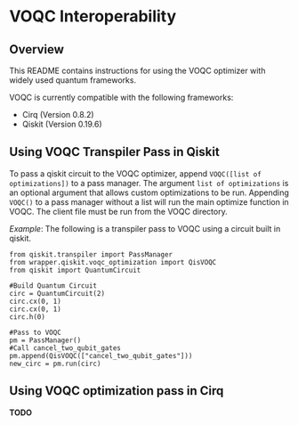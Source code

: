 # VOQC Interoperability

## Overview

This README contains instructions for using the VOQC optimizer with widely used quantum frameworks.

VOQC is currently compatible with the following frameworks:
* Cirq (Version 0.8.2)
* Qiskit (Version 0.19.6)

## Using VOQC Transpiler Pass in Qiskit

To pass a qiskit circuit to the VOQC optimizer, append `VOQC([list of optimizations])` to a pass manager. The argument `list of optimizations` is an optional argument that allows custom optimizations to be run. Appending `VOQC()` to a pass manager without a list will run the main optimize function in VOQC. The client file must be run from the VOQC directory.

*Example*: The following is a transpiler pass to VOQC using a circuit built in qiskit. 
```
from qiskit.transpiler import PassManager
from wrapper.qiskit.voqc_optimization import QisVOQC
from qiskit import QuantumCircuit

#Build Quantum Circuit
circ = QuantumCircuit(2)
circ.cx(0, 1)
circ.cx(0, 1)
circ.h(0)

#Pass to VOQC
pm = PassManager()
#Call cancel_two_qubit_gates
pm.append(QisVOQC(["cancel_two_qubit_gates"]))
new_circ = pm.run(circ)
```

## Using VOQC optimization pass in Cirq

**TODO**
